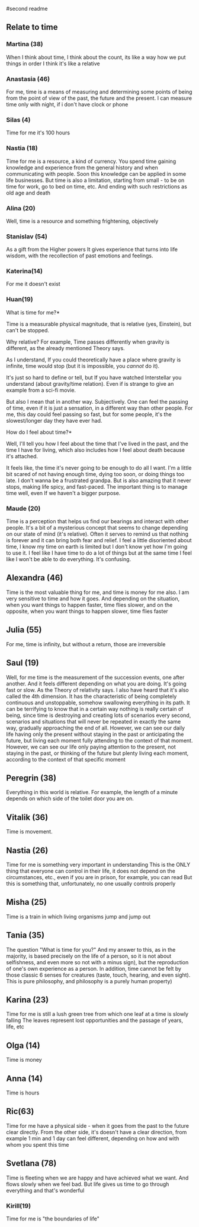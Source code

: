 #second readme
## Relate to time
### Martina (38)
When I think about time, I think about the count, its like a way how we put things in order
I think it's like a relative 

### Anastasia (46)
For me, time is a means of measuring and determining some points of being from the point of view of the past, the future and the present. I can measure time only with night, if i don't have clock or phone 

### Silas (4)

Time for me it's 100 hours

### Nastia (18)

Time for me is a resource, a kind of currency.
You spend time gaining knowledge and experience from the general history and when communicating with people. Soon this knowledge can be applied in some life businesses. But time is also a limitation, starting from small - to be on time for work, go to bed on time, etc. And ending with such restrictions as old age and death

### Alina (20)

Well, time is a resource and something frightening, objectively

### Stanislav (54)

As a gift from the Higher powers
It gives experience that turns into life wisdom, with the recollection of past emotions and feelings.

### Katerina(14)

For me it doesn't exist

### Huan(19)

What is time for me?*

Time is a measurable physical magnitude, that is relative (yes, Einstein), but can't be stopped. 

Why relative? For example, Time passes differently when gravity is different, as the already mentioned Theory says.

As I understand, If you could theoretically have a place where gravity is infinite, time would stop (but it is impossible, you *cannot* do it). 

It's just so hard to define or tell, but If you have watched Interstellar you understand (about gravity/time relation). Even if is strange to give an example from a sci-fi movie.

But also I mean that in another way. Subjectively. One can feel the passing of time, even if it is just a sensation, in a different way than other people. For me, this day could feel passing so fast, but for some people, it's the slowest/longer day they have ever had.

How do I feel about time?*

Well, I'll tell you how I feel about the time that I've lived in the past, and the time I have for living, which also includes how I feel about death because it's attached.

It feels like, the time it's never going to be enough to do all I want. I'm a little bit scared of not having enough time, dying too soon, or doing things too late. I don't wanna be a frustrated grandpa. But is also amazing that it never stops, making life spicy, and fast-paced. The important thing is to manage time well, even If we haven't a bigger purpose.

### Maude (20)

Time is a perception that helps us find our bearings and interact with other people.  It's a bit of a mysterious concept that seems to change depending on our state of mind (it's relative).  Often it serves to remind us that nothing is forever and it can bring both fear and relief.
I feel a little disoriented about time, I know my time on earth is limited but I don't know yet how I'm going to use it.  I feel like I have time to do a lot of things but at the same time I feel like I won't be able to do everything.  It's confusing.

## Alexandra (46)

Time is the most valuable thing for me, and time is money for me also. I am very sensitive to time and how it goes. And depending on the situation, when you want things to happen faster, time flies  slower, and on the opposite, when you want things to happen slower, time flies faster

## Julia (55)

For me, time is infinity, but without a return, those are irreversible

## Saul (19)

Well, for me time is the measurement of the succession events, one after another. And it feels different depending on what you are doing. It's going fast or slow. As the Theory of relativity says. I also have heard that it's also called the 4th dimension.
It has the characteristic of being completely continuous and unstoppable, somehow swallowing everything in its path. It can be terrifying to know that in a certain way nothing is really certain of being, since time is destroying and creating lots of scenarios every second, scenarios and situations that will never be repeated in exactly the same way, gradually approaching the end of all. However, we can see our daily life having only the present without staying in the past or anticipating the future, but living each moment fully attending to the context of that moment. However, we can see our life only paying attention to the present, not staying in the past, or thinking of the future but plenty living each moment, according to the context of that specific moment

## Peregrin (38)

Everything in this world is relative.  For example, the length of a minute depends on which side of the toilet door you are on.

## Vitalik (36)

Time is movement.

## Nastia (26)

Time for me is something very important in understanding
This is the ONLY thing that everyone can control in their life, it does not depend on the circumstances, etc., even if you are in prison, for example, you can read
But this is something that, unfortunately, no one usually controls properly

## Misha (25)

Time is a train in which living organisms jump and jump out

## Tania (35)

The question "What is time for you?"
And my answer to this, as in the majority, is based precisely on the life of a person, so it is not about selfishness, and even more so not with a minus sign), but the reproduction of one's own experience as a person.
In addition, time cannot be felt by those classic 6 senses for creatures (taste, touch, hearing, and even sight). This is pure philosophy, and philosophy is a purely human property)

## Karina (23)

Time for me is still a lush green tree from which one leaf at a time is slowly falling
The leaves represent lost opportunities and the passage of years, life, etc


## Olga (14)

Time is money

## Anna (14)

Time is hours

## Ric(63)

Time for me have a physical side - when it goes from the past to the future clear directly. From the other side, it's doesn't have a clear direction, from example 1 min and 1 day can feel different, depending on how and with whom you spent this time

## Svetlana (78)

Time is fleeting when we are happy and have achieved what we want. And flows slowly when we feel bad. But life gives us time to go through everything and that's wonderful

### Kirill(19)

Time for me is "the boundaries of life"